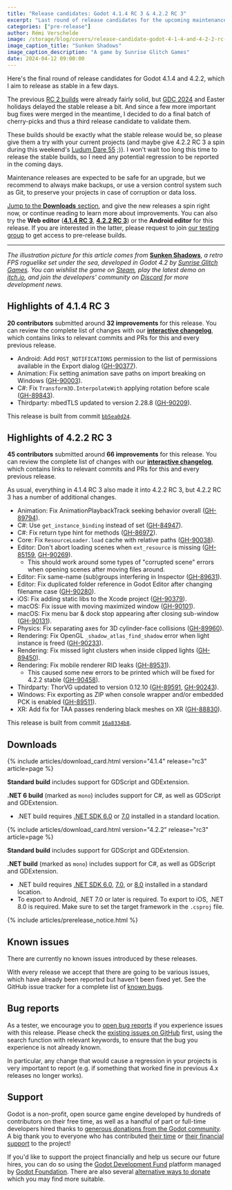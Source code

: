 ```yaml
---
title: "Release candidates: Godot 4.1.4 RC 3 & 4.2.2 RC 3"
excerpt: "Last round of release candidates for the upcoming maintenance releases."
categories: ["pre-release"]
author: Rémi Verschelde
image: /storage/blog/covers/release-candidate-godot-4-1-4-and-4-2-2-rc-3.webp
image_caption_title: "Sunken Shadows"
image_caption_description: "A game by Sunrise Glitch Games"
date: 2024-04-12 09:00:00
---
```


Here's the final round of release candidates for Godot 4.1.4 and 4.2.2, which I aim to release as stable in a few days.

The previous [RC 2 builds](/article/release-candidate-godot-4-1-4-and-4-2-2-rc-2/) were already fairly solid, but [GDC 2024](/article/gdc-2024-retrospective/) and Easter holidays delayed the stable release a bit. And since a few more important bug fixes were merged in the meantime, I decided to do a final batch of cherry-picks and thus a third release candidate to validate them.

These builds should be exactly what the stable release would be, so please give them a try with your current projects (and maybe give 4.2.2 RC 3 a spin during this weekend's [Ludum Dare 55](https://ldjam.com/events/ludum-dare/55) ;)). I won't wait too long this time to release the stable builds, so I need any potential regression to be reported in the coming days.

Maintenance releases are expected to be safe for an upgrade, but we recommend to always make backups, or use a version control system such as Git, to preserve your projects in case of corruption or data loss.

[Jump to the **Downloads** section](#downloads), and give the new releases a spin right now, or continue reading to learn more about improvements. You can also try the **Web editor** ([**4.1.4 RC 3**](https://editor.godotengine.org/releases/4.1.4.rc3/), [**4.2.2 RC 3**](https://editor.godotengine.org/releases/4.2.2.rc3/)) or the **Android editor** for this release. If you are interested in the latter, please request to join [our testing group](https://groups.google.com/g/godot-testers) to get access to pre-release builds.

-----

*The illustration picture for this article comes from* [**Sunken Shadows**](https://store.steampowered.com/app/2750120/Sunken_Shadows/), *a retro FPS roguelike set under the sea, developed in Godot 4.2 by [Sunrise Glitch Games](https://twitter.com/Sunken_Shadows). You can wishlist the game on [Steam](https://store.steampowered.com/app/2750120/Sunken_Shadows/), play the latest demo on [itch.io](https://alghost.itch.io/sunken-shadows), and join the developers' community on [Discord](https://discord.com/invite/BhDaMS5S9P) for more development news.*

## Highlights of 4.1.4 RC 3

**20 contributors** submitted around **32 improvements** for this release. You can review the complete list of changes with our [**interactive changelog**](https://godotengine.github.io/godot-interactive-changelog/#4.1.4-rc3), which contains links to relevant commits and PRs for this and every previous release.

- Android: Add `POST_NOTIFICATIONS` permission to the list of permissions available in the Export dialog ([GH-90377](https://github.com/godotengine/godot/pull/90377)).
- Animation: Fix setting animation save paths on import breaking on Windows ([GH-90003](https://github.com/godotengine/godot/pull/90003)).
- C#: Fix `Transform3D.InterpolateWith` applying rotation before scale ([GH-89843](https://github.com/godotengine/godot/pull/89843)).
- Thirdparty: mbedTLS updated to version 2.28.8 ([GH-90209](https://github.com/godotengine/godot/pull/90209)).

This release is built from commit [`bb5ea0d24`](https://github.com/godotengine/godot/commit/bb5ea0d249431dd2c60717bb5dc18b9029838e69).

## Highlights of 4.2.2 RC 3

**45 contributors** submitted around **66 improvements** for this release. You can review the complete list of changes with our [**interactive changelog**](https://godotengine.github.io/godot-interactive-changelog/#4.2.2-rc3), which contains links to relevant commits and PRs for this and every previous release.

As usual, everything in 4.1.4 RC 3 also made it into 4.2.2 RC 3, but 4.2.2 RC 3 has a number of additional changes.

- Animation: Fix AnimationPlaybackTrack seeking behavior overall ([GH-89794](https://github.com/godotengine/godot/pull/89794)).
- C#: Use `get_instance_binding` instead of set ([GH-84947](https://github.com/godotengine/godot/pull/84947)).
- C#: Fix return type hint for methods ([GH-86972](https://github.com/godotengine/godot/pull/86972)).
- Core: Fix `ResourceLoader.load` cache with relative paths ([GH-90038](https://github.com/godotengine/godot/pull/90038)).
- Editor: Don't abort loading scenes when `ext_resource` is missing ([GH-85159](https://github.com/godotengine/godot/pull/85159), [GH-90269](https://github.com/godotengine/godot/pull/90269)).
  * This should work around some types of "corrupted scene" errors when opening scenes after moving files around.
- Editor: Fix same-name (sub)groups interfering in Inspector ([GH-89631](https://github.com/godotengine/godot/pull/89631)).
- Editor: Fix duplicated folder reference in Godot Editor after changing filename case ([GH-90280](https://github.com/godotengine/godot/pull/90280)).
- iOS: Fix adding static libs to the Xcode project ([GH-90379](https://github.com/godotengine/godot/pull/90379)).
- macOS: Fix issue with moving maximized window ([GH-90101](https://github.com/godotengine/godot/pull/90101)).
- macOS: Fix menu bar & dock stop appearing after closing sub-window ([GH-90131](https://github.com/godotengine/godot/pull/90131)).
- Physics: Fix separating axes for 3D cylinder-face collisions ([GH-89960](https://github.com/godotengine/godot/pull/89960)).
- Rendering: Fix OpenGL `_shadow_atlas_find_shadow` error when light instance is freed ([GH-90233](https://github.com/godotengine/godot/pull/90233)).
- Rendering: Fix missed light clusters when inside clipped lights ([GH-89450](https://github.com/godotengine/godot/pull/89450)).
- Rendering: Fix mobile renderer RID leaks ([GH-89531](https://github.com/godotengine/godot/pull/89531)).
  * This caused some new errors to be printed which will be fixed for 4.2.2 stable ([GH-90458](https://github.com/godotengine/godot/pull/90458)).
- Thirdparty: ThorVG updated to version 0.12.10 ([GH-89591](https://github.com/godotengine/godot/pull/89591), [GH-90243](https://github.com/godotengine/godot/pull/90243)).
- Windows: Fix exporting as ZIP when console wrapper and/or embedded PCK is enabled ([GH-89511](https://github.com/godotengine/godot/pull/89511)).
- XR: Add fix for TAA passes rendering black meshes on XR ([GH-88830](https://github.com/godotengine/godot/pull/88830)).

This release is built from commit [`16a8334b8`](https://github.com/godotengine/godot/commit/16a8334b8d97ad91bf414ba8150e265e6dc1e6e7).

## Downloads

{% include articles/download_card.html version="4.1.4" release="rc3" article=page %}

**Standard build** includes support for GDScript and GDExtension.

**.NET 6 build** (marked as `mono`) includes support for C#, as well as GDScript and GDExtension.
- .NET build requires [.NET SDK 6.0](https://dotnet.microsoft.com/en-us/download/dotnet/6.0) or [7.0](https://dotnet.microsoft.com/en-us/download/dotnet/7.0) installed in a standard location.

{% include articles/download_card.html version="4.2.2" release="rc3" article=page %}

**Standard build** includes support for GDScript and GDExtension.

**.NET build** (marked as `mono`) includes support for C#, as well as GDScript and GDExtension.
- .NET build requires [.NET SDK 6.0](https://dotnet.microsoft.com/en-us/download/dotnet/6.0), [7.0](https://dotnet.microsoft.com/en-us/download/dotnet/7.0), or [8.0](https://dotnet.microsoft.com/en-us/download/dotnet/8.0) installed in a standard location.
- To export to Android, .NET 7.0 or later is required. To export to iOS, .NET 8.0 is required. Make sure to set the target framework in the `.csproj` file.

{% include articles/prerelease_notice.html %}

## Known issues

There are currently no known issues introduced by these releases.

With every release we accept that there are going to be various issues, which have already been reported but haven't been fixed yet. See the GitHub issue tracker for a complete list of [known bugs](https://github.com/godotengine/godot/issues?q=is%3Aissue+is%3Aopen+label%3Abug+).

## Bug reports

As a tester, we encourage you to [open bug reports](https://github.com/godotengine/godot/issues) if you experience issues with this release. Please check the [existing issues on GitHub](https://github.com/godotengine/godot/issues) first, using the search function with relevant keywords, to ensure that the bug you experience is not already known.

In particular, any change that would cause a regression in your projects is very important to report (e.g. if something that worked fine in previous 4.x releases no longer works).

## Support

Godot is a non-profit, open source game engine developed by hundreds of contributors on their free time, as well as a handful of part or full-time developers hired thanks to [generous donations from the Godot community](https://fund.godotengine.org/). A big thank you to everyone who has contributed [their time](https://github.com/godotengine/godot/blob/master/AUTHORS.md) or [their financial support](https://github.com/godotengine/godot/blob/master/DONORS.md) to the project!

If you'd like to support the project financially and help us secure our future hires, you can do so using the [Godot Development Fund](https://fund.godotengine.org/) platform managed by [Godot Foundation](https://godot.foundation/). There are also several [alternative ways to donate](/donate) which you may find more suitable.
